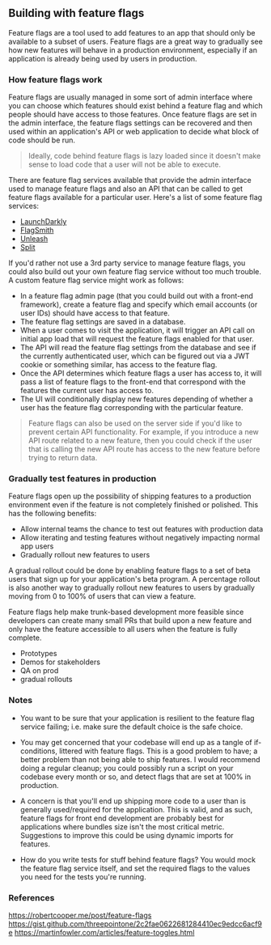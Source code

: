 ## Building with feature flags

Feature flags are a tool used to add features to an app that should only be available to a subset of users. Feature flags are a great way to gradually see how new features will behave in a production environment, especially if an application is already being used by users in production.

### How feature flags work
Feature flags are usually managed in some sort of admin interface where you can choose which features should exist behind a feature flag and which people should have access to those features. Once feature flags are set in the admin interface, the feature flags settings can be recovered and then used within an application's API or web application to decide what block of code should be run.

> Ideally, code behind feature flags is lazy loaded since it doesn't make sense to load code that a user will not be able to execute.

There are feature flag services available that provide the admin interface used to manage feature flags and also an API that can be called to get feature flags available for a particular user. Here's a list of some feature flag services:
- [LaunchDarkly](https://launchdarkly.com)
- [FlagSmith](https://flagsmith.com)
- [Unleash](https://www.getunleash.io)
- [Split](https://www.split.io/)

If you'd rather not use a 3rd party service to manage feature flags, you could also build out your own feature flag service without too much trouble. A custom feature flag service might work as follows:
- In a feature flag admin page (that you could build out with a front-end framework), create a feature flag and specify which email accounts (or user IDs) should have access to that feature.
- The feature flag settings are saved in a database.
- When a user comes to visit the application, it will trigger an API call on initial app load that will request the feature flags enabled for that user.
- The API will read the feature flag settings from the database and see if the currently authenticated user, which can be figured out via a JWT cookie or something similar, has access to the feature flag.
- Once the API determines which feature flags a user has access to, it will pass a list of feature flags to the front-end that correspond with the features the current user has access to.
- The UI will conditionally display new features depending of whether a user has the feature flag corresponding with the particular feature.

> Feature flags can also be used on the server side if you'd like to prevent certain API functionality. For example, if you introduce a new API route related to a new feature, then you could check if the user that is calling the new API route has access to the new feature before trying to return data.

### Gradually test features in production
Feature flags open up the possibility of shipping features to a production environment even if the feature is not completely finished or polished. This has the following benefits:
- Allow internal teams the chance to test out features with production data
- Allow iterating and testing features without negatively impacting normal app users
- Gradually rollout new features to users

A gradual rollout could be done by enabling feature flags to a set of beta users that sign up for your application's beta program. A percentage rollout is also another way to gradually rollout new features to users by gradually moving from 0 to 100% of users that can view a feature.

Feature flags help make trunk-based development more feasible since developers can create many small PRs that build upon a new feature and only have the feature accessible to all users when the feature is fully complete.
- Prototypes
- Demos for stakeholders
- QA on prod
- gradual rollouts

### Notes
- You want to be sure that your application is resilient to the feature flag service failing; i.e. make sure the default choice is the safe choice.

- You may get concerned that your codebase will end up as a tangle of if-conditions, littered with feature flags. This is a good problem to have; a better problem than not being able to ship features. I would recommend doing a regular cleanup; you could possibly run a script on your codebase every month or so, and detect flags that are set at 100% in production.

- A concern is that you'll end up shipping more code to a user than is generally used/required for the application. This is valid, and as such, feature flags for front end development are probably best for applications where bundles size isn't the most critical metric. Suggestions to improve this could be using dynamic imports for features.

- How do you write tests for stuff behind feature flags? You would mock the feature flag service itself, and set the required flags to the values you need for the tests you're running.

### References
https://robertcooper.me/post/feature-flags
https://gist.github.com/threepointone/2c2fae0622681284410ec9edcc6acf9e
https://martinfowler.com/articles/feature-toggles.html
